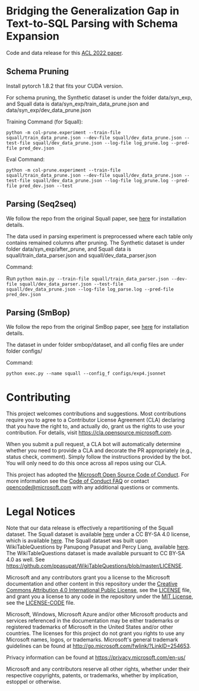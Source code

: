 # Bridging the Generalization Gap in Text-to-SQL Parsing with Schema Expansion 

Code and data release for this [ACL 2022 paper](https://aclanthology.org/2022.acl-long.381/).

## Schema Pruning 

Install pytorch 1.8.2 that fits your CUDA version. 

For schema pruning, the Synthetic dataset is under the folder data/syn_exp, and Squall data is data/syn_exp/train_data_prune.json and data/syn_exp/dev_data_prune.json

Training Command (for Squall): 

`python -m col-prune.experiment --train-file squall/train_data_prune.json --dev-file squall/dev_data_prune.json --test-file squall/dev_data_prune.json --log-file log_prune.log --pred-file pred_dev.json` 

Eval Command:

`python -m col-prune.experiment --train-file squall/train_data_prune.json --dev-file squall/dev_data_prune.json --test-file squall/dev_data_prune.json --log-file log_prune.log --pred-file pred_dev.json --test`

## Parsing (Seq2seq)

We follow the repo from the original Squall paper, see [here](https://github.com/tzshi/squall) for installation details.

The data used in parsing experiment is preprocessed where each table only contains remained columns after pruning. 
The Synthetic dataset is under folder data/syn_exp/after_prune, and Squall data is squall/train_data_parser.json and squall/dev_data_parser.json

Command:

Run `python main.py --train-file squall/train_data_parser.json --dev-file squall/dev_data_parser.json --test-file squall/dev_data_prune.json --log-file log_parse.log --pred-file pred_dev.json` 

## Parsing (SmBop)

We follow the repo from the original SmBop paper, see [here](https://github.com/OhadRubin/SmBop) for installation details.

The dataset in under folder smbop/dataset, and all config files are under folder configs/

Command:

`python exec.py --name squall --config_f configs/exp4.jsonnet`

# Contributing

This project welcomes contributions and suggestions. Most contributions require you to agree to a
Contributor License Agreement (CLA) declaring that you have the right to, and actually do, grant us
the rights to use your contribution. For details, visit https://cla.opensource.microsoft.com.

When you submit a pull request, a CLA bot will automatically determine whether you need to provide
a CLA and decorate the PR appropriately (e.g., status check, comment). Simply follow the instructions
provided by the bot. You will only need to do this once across all repos using our CLA.

This project has adopted the [Microsoft Open Source Code of Conduct](https://opensource.microsoft.com/codeofconduct/).
For more information see the [Code of Conduct FAQ](https://opensource.microsoft.com/codeofconduct/faq/) or
contact [opencode@microsoft.com](mailto:opencode@microsoft.com) with any additional questions or comments.

# Legal Notices

Note that our data release is effectively a repartitioning of the Squall dataset. The Squall dataset
is available [here](https://github.com/tzshi/squall) under a CC BY-SA 4.0 license, which is available
[here](https://github.com/tzshi/squall/blob/main/LICENSE-data). The Squall dataset was built upon
WikiTableQuestions by Panupong Pasupat and Percy Liang, available [here](https://github.com/ppasupat/WikiTableQuestions).
The WikiTableQuestions dataset is made available pursuant to CC BY-SA 4.0 as well.
See https://github.com/ppasupat/WikiTableQuestions/blob/master/LICENSE.

Microsoft and any contributors grant you a license to the Microsoft documentation and other content
in this repository under the [Creative Commons Attribution 4.0 International Public License](https://creativecommons.org/licenses/by/4.0/legalcode),
see the [LICENSE](LICENSE) file, and grant you a license to any code in the repository under the [MIT License](https://opensource.org/licenses/MIT), see the
[LICENSE-CODE](LICENSE-CODE) file.

Microsoft, Windows, Microsoft Azure and/or other Microsoft products and services referenced in the documentation
may be either trademarks or registered trademarks of Microsoft in the United States and/or other countries.
The licenses for this project do not grant you rights to use any Microsoft names, logos, or trademarks.
Microsoft's general trademark guidelines can be found at http://go.microsoft.com/fwlink/?LinkID=254653.

Privacy information can be found at https://privacy.microsoft.com/en-us/

Microsoft and any contributors reserve all other rights, whether under their respective copyrights, patents,
or trademarks, whether by implication, estoppel or otherwise.
